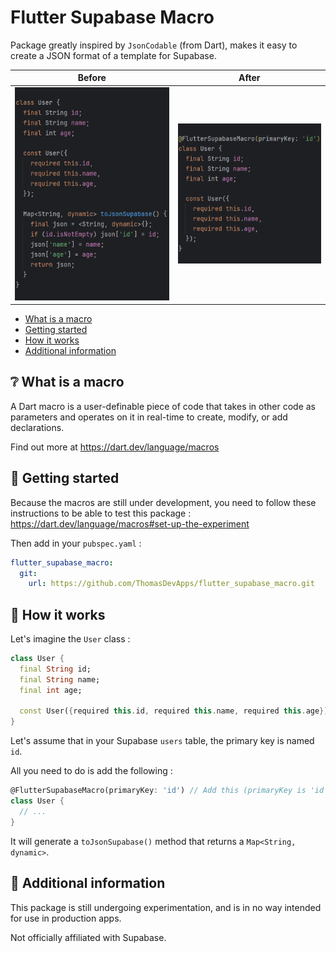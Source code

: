 <!--
This README describes the package. If you publish this package to pub.dev,
this README's contents appear on the landing page for your package.

For information about how to write a good package README, see the guide for
[writing package pages](https://dart.dev/tools/pub/writing-package-pages).

For general information about developing packages, see the Dart guide for
[creating packages](https://dart.dev/guides/libraries/create-packages)
and the Flutter guide for
[developing packages and plugins](https://flutter.dev/to/develop-packages).
-->
# Flutter Supabase Macro

Package greatly inspired by `JsonCodable` (from Dart), makes it easy to create 
a JSON format of a template for Supabase.

| Before                                                                                                                           | After                                                                                                                          |
|----------------------------------------------------------------------------------------------------------------------------------|--------------------------------------------------------------------------------------------------------------------------------|
| ![before](https://raw.githubusercontent.com/ThomasDevApps/flutter_supabase_macro/main/assets/before.png) | ![after](https://raw.githubusercontent.com/ThomasDevApps/flutter_supabase_macro/main/assets/after.png) |

- [What is a macro](#-what-is-a-macro)
- [Getting started](#-getting-started)
- [How it works](#-how-it-works)
- [Additional information](#-additional-information)

## ❔ What is a macro

A Dart macro is a user-definable piece of code that takes in other code as 
parameters and operates on it in real-time to create, modify, or add declarations.

Find out more at https://dart.dev/language/macros
  
## 🚀 Getting started

Because the macros are still under development, you need to follow these 
instructions to be able to test this package : https://dart.dev/language/macros#set-up-the-experiment

Then add in your `pubspec.yaml` : 

```yaml
flutter_supabase_macro:
  git:
    url: https://github.com/ThomasDevApps/flutter_supabase_macro.git
```

## 🔎 How it works
Let's imagine the `User` class :

```dart
class User {
  final String id;
  final String name;
  final int age;

  const User({required this.id, required this.name, required this.age});
}
```
Let's assume that in your Supabase `users` table, the primary key is named `id`.

All you need to do is add the following : 

```dart
@FlutterSupabaseMacro(primaryKey: 'id') // Add this (primaryKey is 'id' by default)
class User {
  // ...
}
```
It will generate a `toJsonSupabase()` method that returns a `Map<String, dynamic>`.

## 📖 Additional information

This package is still undergoing experimentation, and is in no way intended for 
use in production apps.

Not officially affiliated with Supabase.
